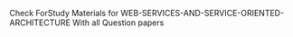 Check ForStudy Materials for WEB-SERVICES-AND-SERVICE-ORIENTED-ARCHITECTURE 
With all Question papers
